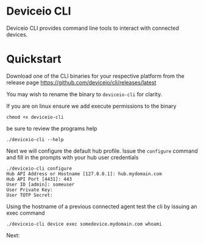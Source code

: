 # Deviceio CLI

Deviceio CLI provides command line tools to interact with connected devices. 

# Quickstart

Download one of the CLI binaries for your respective platform from the release page https://github.com/deviceio/cli/releases/latest

You may wish to rename the binary to `deviceio-cli` for clarity.

If you are on linux ensure we add execute permissions to the binary

```
chmod +x deviceio-cli
```

be sure to review the programs help

```
./deviceio-cli --help
```

Next we will configure the default hub profile. Issue the `configure` command and 
fill in the prompts with your hub user credentials

```
./deviceio-cli configure
Hub API Address or Hostname [127.0.0.1]: hub.mydomain.com
Hub API Port [4431]: 443
User ID [admin]: someuser
User Private Key:
User TOTP Secret:
```

Using the hostname of a previous connected agent test the cli by issuing an exec command

```
./deviceio-cli device exec somedevice.mydomain.com whoami
```

Next: